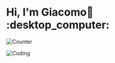 <h1> Hi, I'm Giacomo👋 :desktop_computer: </h1>
<p align="left"> <img src="https://komarev.com/ghpvc/?username=nasatti&label=Profile%20views&color=0e75b6&style=flat" alt="Counter" /> </p>
<p><img align="left" src="https://github-readme-stats.vercel.app/api/top-langs?username=nasatti&show_icons=true&locale=en&layout=compact" alt="Coding" /></p>
<!--
**GiacomoPrevitali/GiacomoPrevitali** is a ✨ _special_ ✨ repository because its `README.md` (this file) appears on your GitHub profile.

Here are some ideas to get you started:

- 🔭 I’m currently working on ...
- 🌱 I’m currently learning ...
- 👯 I’m looking to collaborate on ...
- 🤔 I’m looking for help with ...
- 💬 Ask me about ...
- 📫 How to reach me: ...
- 😄 Pronouns: ...
- ⚡ Fun fact: ...
-->
